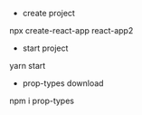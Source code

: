 - create project

npx create-react-app react-app2

- start project

yarn start

- prop-types download

npm i prop-types